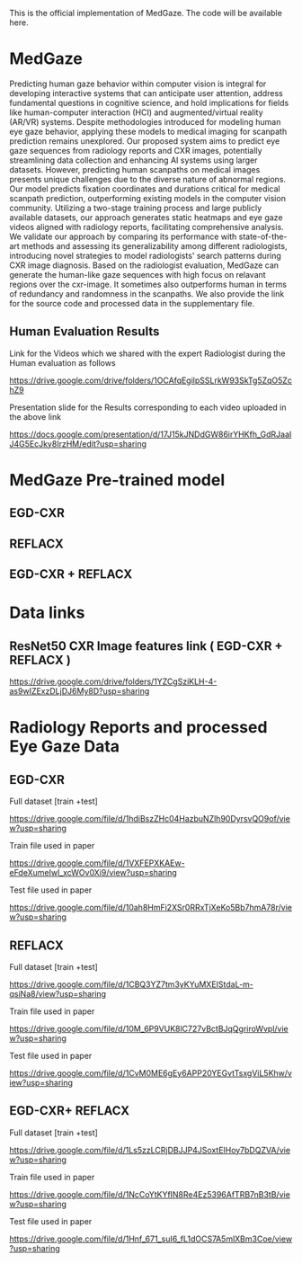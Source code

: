 This is the official implementation of MedGaze. The code will be available here.


# MedGaze

Predicting human gaze behavior within computer vision is integral for developing interactive systems that can anticipate user attention, address fundamental questions in cognitive science, and hold implications for fields like human-computer interaction (HCI) and augmented/virtual reality (AR/VR) systems. Despite methodologies introduced for modeling human eye gaze behavior, applying these models to medical imaging for scanpath prediction remains unexplored. Our proposed system aims to predict eye gaze sequences from radiology reports and CXR images, potentially streamlining data collection and enhancing AI systems using larger datasets. However, predicting human scanpaths on medical images presents unique challenges due to the diverse nature of abnormal regions. Our model predicts fixation coordinates and durations critical for medical scanpath prediction, outperforming existing models in the computer vision community. Utilizing a two-stage training process and large publicly available datasets, our approach generates static heatmaps and eye gaze videos aligned with radiology reports, facilitating comprehensive analysis. We validate our approach by comparing its performance with state-of-the-art methods and assessing its generalizability among different radiologists, introducing novel strategies to model radiologists' search patterns during CXR image diagnosis. Based on the radiologist evaluation, MedGaze can generate the human-like gaze sequences with high focus on relavant regions over the cxr-image. It sometimes also outperforms human in terms of redundancy and randomness in the scanpaths. We also provide the link for the source code and processed data in the supplementary file. 


## Human Evaluation Results 

Link for the Videos which we shared with the expert Radiologist during the Human evaluation as follows 

https://drive.google.com/drive/folders/1OCAfqEgilpSSLrkW93SkTg5ZqO5ZchZ9

Presentation slide for the Results corresponding to each video uploaded in the above link 

https://docs.google.com/presentation/d/17J15kJNDdGW86irYHKfh_GdRJaaIJ4G5EcJky8IrzHM/edit?usp=sharing


# MedGaze Pre-trained model 

## EGD-CXR 

## REFLACX

## EGD-CXR + REFLACX 

# Data links


## ResNet50 CXR Image features link ( EGD-CXR + REFLACX )

https://drive.google.com/drive/folders/1YZCgSziKLH-4-as9wIZExzDLjDJ6My8D?usp=sharing



# Radiology Reports and processed Eye Gaze Data 

## EGD-CXR

Full dataset [train +test]

https://drive.google.com/file/d/1hdiBszZHc04HazbuNZlh90DyrsvQO9of/view?usp=sharing

Train file used in paper 

https://drive.google.com/file/d/1VXFEPXKAEw-eFdeXumeIwl_xcWOv0Xi9/view?usp=sharing

Test file used in paper 

https://drive.google.com/file/d/10ah8HmFi2XSr0RRxTjXeKo5Bb7hmA78r/view?usp=sharing

## REFLACX

Full dataset [train +test]

https://drive.google.com/file/d/1CBQ3YZ7tm3yKYuMXEIStdaL-m-qsiNa8/view?usp=sharing

Train file used in paper 

https://drive.google.com/file/d/10M_6P9VUK8lC727vBctBJqQgriroWvpl/view?usp=sharing

Test file used in paper

https://drive.google.com/file/d/1CvM0ME6gEy6APP20YEGvtTsxgViL5Khw/view?usp=sharing

## EGD-CXR+ REFLACX


Full dataset [train +test]

https://drive.google.com/file/d/1Ls5zzLCRjDBJJP4JSoxtElHoy7bDQZVA/view?usp=sharing


Train file used in paper 

https://drive.google.com/file/d/1NcCoYtKYfIN8Re4Ez5396AfTRB7nB3tB/view?usp=sharing



Test file used in paper

https://drive.google.com/file/d/1Hnf_671_suI6_fL1dOCS7A5mlXBm3Coe/view?usp=sharing





